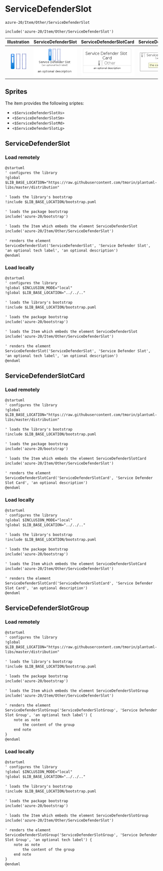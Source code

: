 # ServiceDefenderSlot


```text
azure-20/Item/Other/ServiceDefenderSlot
```

```text
include('azure-20/Item/Other/ServiceDefenderSlot')
```



| Illustration | ServiceDefenderSlot | ServiceDefenderSlotCard | ServiceDefenderSlotGroup |
| :---: | :---: | :---: | :---: |
| ![illustration for Illustration](../../../azure-20/Item/Other/ServiceDefenderSlot.png) | ![illustration for ServiceDefenderSlot](../../../azure-20/Item/Other/ServiceDefenderSlot.Local.png) | ![illustration for ServiceDefenderSlotCard](../../../azure-20/Item/Other/ServiceDefenderSlotCard.Local.png) | ![illustration for ServiceDefenderSlotGroup](../../../azure-20/Item/Other/ServiceDefenderSlotGroup.Local.png) |



## Sprites
The item provides the following sriptes:

- `<$ServiceDefenderSlotXs>`
- `<$ServiceDefenderSlotSm>`
- `<$ServiceDefenderSlotMd>`
- `<$ServiceDefenderSlotLg>`





## ServiceDefenderSlot

### Load remotely
```plantuml
@startuml
' configures the library
!global $LIB_BASE_LOCATION="https://raw.githubusercontent.com/tmorin/plantuml-libs/master/distribution"

' loads the library's bootstrap
!include $LIB_BASE_LOCATION/bootstrap.puml

' loads the package bootstrap
include('azure-20/bootstrap')

' loads the Item which embeds the element ServiceDefenderSlot
include('azure-20/Item/Other/ServiceDefenderSlot')

' renders the element
ServiceDefenderSlot('ServiceDefenderSlot', 'Service Defender Slot', 'an optional tech label', 'an optional description')
@enduml
```

### Load locally
```plantuml
@startuml
' configures the library
!global $INCLUSION_MODE="local"
!global $LIB_BASE_LOCATION="../../.."

' loads the library's bootstrap
!include $LIB_BASE_LOCATION/bootstrap.puml

' loads the package bootstrap
include('azure-20/bootstrap')

' loads the Item which embeds the element ServiceDefenderSlot
include('azure-20/Item/Other/ServiceDefenderSlot')

' renders the element
ServiceDefenderSlot('ServiceDefenderSlot', 'Service Defender Slot', 'an optional tech label', 'an optional description')
@enduml
```

## ServiceDefenderSlotCard

### Load remotely
```plantuml
@startuml
' configures the library
!global $LIB_BASE_LOCATION="https://raw.githubusercontent.com/tmorin/plantuml-libs/master/distribution"

' loads the library's bootstrap
!include $LIB_BASE_LOCATION/bootstrap.puml

' loads the package bootstrap
include('azure-20/bootstrap')

' loads the Item which embeds the element ServiceDefenderSlotCard
include('azure-20/Item/Other/ServiceDefenderSlot')

' renders the element
ServiceDefenderSlotCard('ServiceDefenderSlotCard', 'Service Defender Slot Card', 'an optional description')
@enduml
```

### Load locally
```plantuml
@startuml
' configures the library
!global $INCLUSION_MODE="local"
!global $LIB_BASE_LOCATION="../../.."

' loads the library's bootstrap
!include $LIB_BASE_LOCATION/bootstrap.puml

' loads the package bootstrap
include('azure-20/bootstrap')

' loads the Item which embeds the element ServiceDefenderSlotCard
include('azure-20/Item/Other/ServiceDefenderSlot')

' renders the element
ServiceDefenderSlotCard('ServiceDefenderSlotCard', 'Service Defender Slot Card', 'an optional description')
@enduml
```

## ServiceDefenderSlotGroup

### Load remotely
```plantuml
@startuml
' configures the library
!global $LIB_BASE_LOCATION="https://raw.githubusercontent.com/tmorin/plantuml-libs/master/distribution"

' loads the library's bootstrap
!include $LIB_BASE_LOCATION/bootstrap.puml

' loads the package bootstrap
include('azure-20/bootstrap')

' loads the Item which embeds the element ServiceDefenderSlotGroup
include('azure-20/Item/Other/ServiceDefenderSlot')

' renders the element
ServiceDefenderSlotGroup('ServiceDefenderSlotGroup', 'Service Defender Slot Group', 'an optional tech label') {
    note as note
        the content of the group
    end note
}
@enduml
```

### Load locally
```plantuml
@startuml
' configures the library
!global $INCLUSION_MODE="local"
!global $LIB_BASE_LOCATION="../../.."

' loads the library's bootstrap
!include $LIB_BASE_LOCATION/bootstrap.puml

' loads the package bootstrap
include('azure-20/bootstrap')

' loads the Item which embeds the element ServiceDefenderSlotGroup
include('azure-20/Item/Other/ServiceDefenderSlot')

' renders the element
ServiceDefenderSlotGroup('ServiceDefenderSlotGroup', 'Service Defender Slot Group', 'an optional tech label') {
    note as note
        the content of the group
    end note
}
@enduml
```

